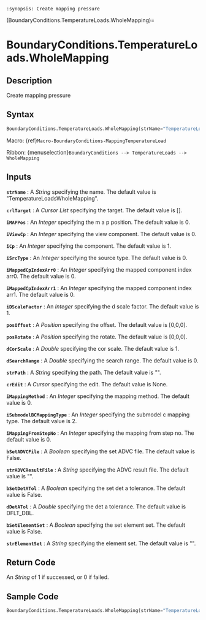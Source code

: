 ```{module} BoundaryConditions.TemperatureLoads.WholeMapping()
:synopsis: Create mapping pressure
```

(BoundaryConditions.TemperatureLoads.WholeMapping)=

# BoundaryConditions.TemperatureLoads.WholeMapping

## Description

Create mapping pressure

## Syntax

```python
BoundaryConditions.TemperatureLoads.WholeMapping(strName="TemperatureLoadsWholeMapping", crlTarget=[], iMAPPos=0, iViewCp=0, iCp=1, iSrcType=0, iMappedCpIndexArr0=0, iMappedCpIndexArr1=0, iDScaleFactor=1, posOffset=[0,0,0], posRotate=[0,0,0], dCorScale=1, dSearchRange=0, strPath="", crEdit=None, iMappingMethod=0, iSubmodelBCMappingType=2, iMappingFromStepNo=0, bSetADVCFile=False, strADVCResultFile="", bSetDetATol=False, dDetATol=DFLT_DBL, bSetElementSet=False, strElementSet="")
```

Macro: {ref}`Macro-BoundaryConditions-MappingTemperatureLoad`

Ribbon: {menuselection}`BoundaryConditions --> TemperatureLoads --> WholeMapping`

## Inputs

**`strName`**
: A _String_ specifying the name. The default value is "TemperatureLoadsWholeMapping".

**`crlTarget`**
: A _Cursor List_ specifying the target. The default value is [].

**`iMAPPos`**
: An _Integer_ specifying the m a p position. The default value is 0.

**`iViewCp`**
: An _Integer_ specifying the view component. The default value is 0.

**`iCp`**
: An _Integer_ specifying the component. The default value is 1.

**`iSrcType`**
: An _Integer_ specifying the source type. The default value is 0.

**`iMappedCpIndexArr0`**
: An _Integer_ specifying the mapped component index arr0. The default value is 0.

**`iMappedCpIndexArr1`**
: An _Integer_ specifying the mapped component index arr1. The default value is 0.

**`iDScaleFactor`**
: An _Integer_ specifying the d scale factor. The default value is 1.

**`posOffset`**
: A _Position_ specifying the offset. The default value is [0,0,0].

**`posRotate`**
: A _Position_ specifying the rotate. The default value is [0,0,0].

**`dCorScale`**
: A _Double_ specifying the cor scale. The default value is 1.

**`dSearchRange`**
: A _Double_ specifying the search range. The default value is 0.

**`strPath`**
: A _String_ specifying the path. The default value is "".

**`crEdit`**
: A _Cursor_ specifying the edit. The default value is None.

**`iMappingMethod`**
: An _Integer_ specifying the mapping method. The default value is 0.

**`iSubmodelBCMappingType`**
: An _Integer_ specifying the submodel c mapping type. The default value is 2.

**`iMappingFromStepNo`**
: An _Integer_ specifying the mapping from step no. The default value is 0.

**`bSetADVCFile`**
: A _Boolean_ specifying the set ADVC file. The default value is False.

**`strADVCResultFile`**
: A _String_ specifying the ADVC result file. The default value is "".

**`bSetDetATol`**
: A _Boolean_ specifying the set det a tolerance. The default value is False.

**`dDetATol`**
: A _Double_ specifying the det a tolerance. The default value is DFLT_DBL.

**`bSetElementSet`**
: A _Boolean_ specifying the set element set. The default value is False.

**`strElementSet`**
: A _String_ specifying the element set. The default value is "".

## Return Code

An _String_ of 1 if successed, or 0 if failed.

## Sample Code

```python
BoundaryConditions.TemperatureLoads.WholeMapping(strName="TemperatureLoadsWholeMapping", crlTarget=[], iMAPPos=0, iViewCp=0, iCp=1, iSrcType=0, iMappedCpIndexArr0=0, iMappedCpIndexArr1=0, iDScaleFactor=1, posOffset=[0,0,0], posRotate=[0,0,0], dCorScale=1, dSearchRange=0, strPath="", crEdit=None, iMappingMethod=0, iSubmodelBCMappingType=2, iMappingFromStepNo=0, bSetADVCFile=False, strADVCResultFile="", bSetDetATol=False, dDetATol=DFLT_DBL, bSetElementSet=False, strElementSet="")
```
